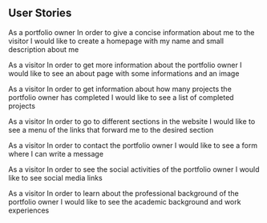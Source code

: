 ## User Stories

As a portfolio owner
In order to give a concise information about me to the visitor 
I would like to create a homepage with my name and small description about me

As a visitor
In order to get more information about the portfolio owner
I would like to see an about page with some informations and an image

As a visitor
In order to get information about how many projects the portfolio owner has completed
I would like to see a list of completed projects

As a visitor 
In order to go to different sections in the website
I would like to see a menu of the links that forward me to the desired section

As a visitor
In order to contact the portfolio owner
I would like to see a form where I can write a message

As a visitor
In order to see the social activities of the portfolio owner
I would like to see social media links

As a visitor
In order to learn about the professional background of the portfolio owner
I would like to see the academic background and work experiences